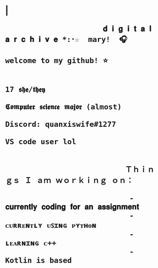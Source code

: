                                                                            
                                                                           
                                                                           
                                                                           
                                                                           
                                                                     

<div class="header">
<h1>| 
                                                    
                          𝐝 𝐢 𝐠 𝐢 𝐭 𝐚 𝐥   𝐚 𝐫 𝐜 𝐡 𝐢 𝐯 𝐞 *:･☆  mary!  🎧    
                                     welcome to my github! ⭐ 
                                                             
                                          17 𝖘𝖍𝖊/𝖙𝖍𝖊𝖞 
                                    𝕮𝖔𝖒𝖕𝖚𝖙𝖊𝖗 𝖘𝖈𝖎𝖊𝖓𝖈𝖊 𝖒𝖆𝖏𝖔𝖗 (almost)
                                     Discord: quanxiswife#1277
                                         VS code user lol 

                                                            
                               Ｔｈｉｎｇｓ Ｉ ａｍ ｗｏｒｋｉｎｇ ｏｎ：
                                        
                                - 𝐜𝐮𝐫𝐫𝐞𝐧𝐭𝐥𝐲 𝐜𝐨𝐝𝐢𝐧𝐠 𝐟𝐨𝐫 𝐚𝐧 𝐚𝐬𝐬𝐢𝐠𝐧𝐦𝐞𝐧𝐭
                                - ᴄᴜʀʀᴇɴᴛʟʏ ᴜꜱɪɴɢ ᴘʏᴛʜᴏɴ 
                                - ʟᴇᴀʀɴɪɴɢ ᴄ++
                                - Kotlin is based
<h1>
</div>

